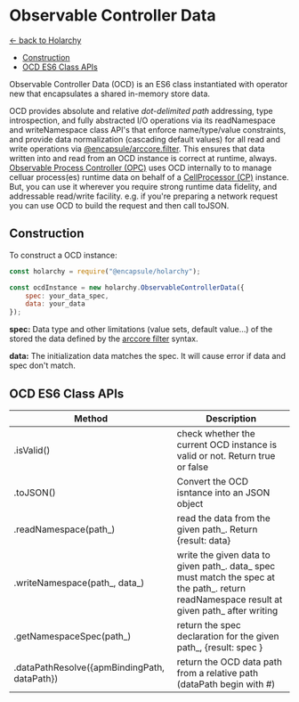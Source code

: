 # Observable Controller Data
[<- back to Holarchy](../README.md)

<!-- reference -->
[opc]: ./observable-process-controller.md
[cp]: ./cell-procssor.md
[arccore filter]: https://encapsule.io/docs/ARCcore/filter
[cm]: ./cell-model.md

* [Construction](#Construction)
* [OCD ES6 Class APIs](#OCD-ES6-Class-APIs)

Observable Controller Data (OCD) is an ES6 class instantiated with operator new that encapsulates a shared in-memory store data.

OCD provides absolute and relative *dot-delimited path* addressing, type introspection, and fully abstracted I/O operations via its readNamespace and writeNamespace class API's that enforce name/type/value constraints, and provide data normalization (cascading default values) for all read and write operations via [@encapsule/arccore.filter][arccore filter]. This ensures that data written into and read from an OCD instance is correct at runtime, always. [Observable Process Controller (OPC)][opc] uses OCD internally to to manage celluar process(es) runtime data on behalf of a [CellProcessor (CP)][cp] instance. But, you can use it wherever you require strong runtime data fidelity, and addressable read/write facility. e.g. if you're preparing a network request you can use OCD to build the request and then call toJSON.



## Construction
To construct a OCD instance:
```javascript
const holarchy = require("@encapsule/holarchy");

const ocdInstance = new holarchy.ObservableControllerData({
    spec: your_data_spec,
    data: your_data
});
```

**spec:** Data type and other limitations (value sets, default value...) of the stored the data defined by the [arccore filter][arccore filter] syntax.

**data:** The initialization data matches the spec. It will cause error if data and spec don't match.

## OCD ES6 Class APIs

| Method | Description |
|-|-|
| .isValid() | check whether the current OCD instance is valid or not. Return true or false |
| .toJSON() | Convert the OCD isntance into an JSON object | 
| .readNamespace(path_) | read the data from the given path_. Return {result: data} |
| .writeNamespace(path_, data_) | write the given data to given path_. data_ spec must match the spec at the path_. return readNamespace result at given path_ after writing |
| .getNamespaceSpec(path_) | return the spec declaration for the given path_, {result: spec } |
| .dataPathResolve({apmBindingPath, dataPath}) | return the OCD data path from a relative path (dataPath begin with #) |

